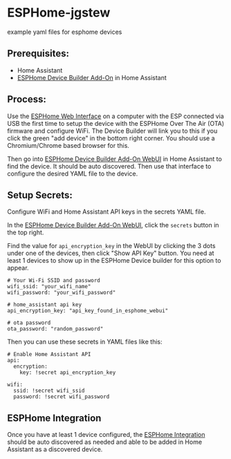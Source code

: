 # ESPHome-jgstew
example yaml files for esphome devices

## Prerequisites:
- Home Assistant
- [ESPHome Device Builder Add-On](https://my.home-assistant.io/redirect/supervisor_addon/?addon=5c53de3b_esphome&repository_url=https%3A%2F%2Fgithub.com%2Fesphome%2Fhome-assistant-addon) in Home Assistant

## Process:

Use the [ESPHome Web Interface](https://web.esphome.io/?dashboard_wizard) on a computer with the ESP connected via USB the first time to setup the device with the ESPHome Over The Air (OTA) firmware and configure WiFi. The Device Builder will link you to this if you click the green "add device" in the bottom right corner. You should use a Chromium/Chrome based browser for this.

Then go into [ESPHome Device Builder Add-On WebUI](http://homeassistant.local:8123/hassio/ingress/5c53de3b_esphome) in Home Assistant to find the device. It should be auto discovered. Then use that interface to configure the desired YAML file to the device.

## Setup Secrets:

Configure WiFi and Home Assistant API keys in the secrets YAML file.

In the [ESPHome Device Builder Add-On WebUI](http://homeassistant.local:8123/hassio/ingress/5c53de3b_esphome), click the `secrets` button in the top right.

Find the value for `api_encryption_key` in the WebUI by clicking the 3 dots under one of the devices, then click "Show API Key" button. You need at least 1 devices to show up in the ESPHome Device builder for this option to appear.

```
# Your Wi-Fi SSID and password
wifi_ssid: "your_wifi_name"
wifi_password: "your_wifi_password"

# home_assistant api key
api_encryption_key: "api_key_found_in_esphome_webui"

# ota password
ota_password: "random_password"
```

Then you can use these secrets in YAML files like this:

```
# Enable Home Assistant API
api:
  encryption:
    key: !secret api_encryption_key

wifi:
  ssid: !secret wifi_ssid
  password: !secret wifi_password
```

## ESPHome Integration

Once you have at least 1 device configured, the [ESPHome Integration](https://www.home-assistant.io/integrations/esphome/) should be auto discovered as needed and able to be added in Home Assistant as a discovered device.
